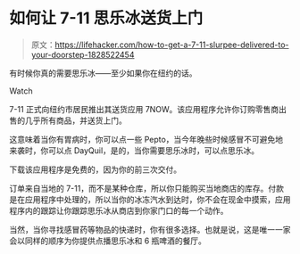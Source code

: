 # 如何让 7-11 思乐冰送货上门

> 原文：<https://lifehacker.com/how-to-get-a-7-11-slurpee-delivered-to-your-doorstep-1828522454>

有时候你真的需要思乐冰——至少如果你在纽约的话。

Watch

7-11 正式向纽约市居民推出其送货应用 7NOW。该应用程序允许你订购零售商出售的几乎所有商品，并送货上门。

这意味着当你有胃病时，你可以点一些 Pepto，当今年晚些时候感冒不可避免地来袭时，你可以点 DayQuil，是的，当你需要思乐冰时，可以点思乐冰。

下载该应用程序是免费的，因为你的前三次交付。

订单来自当地的 7-11，而不是某种仓库，所以你只能购买当地商店的库存。付款是在应用程序中处理的，所以当你的冰冻汽水到达时，你不会在现金中摸索，应用程序内的跟踪让你跟踪思乐冰从商店到你家门口的每一个动作。

当然，当你寻找感冒药等物品的快递时，你有很多选择。也就是说，这是唯一一家会以同样的顺序为你提供点播思乐冰和 6 瓶啤酒的餐厅。